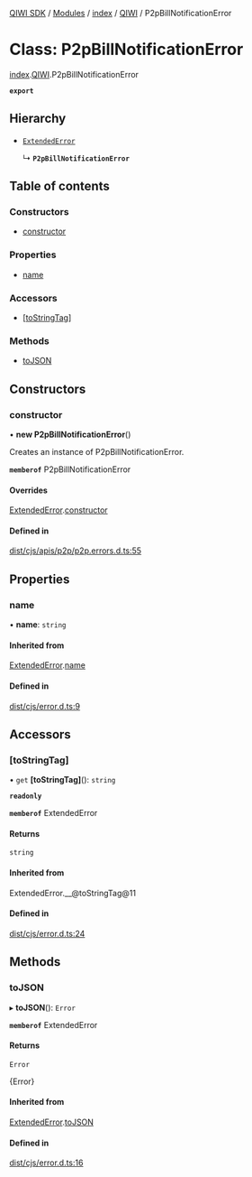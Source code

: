 [QIWI SDK](../README.md) / [Modules](../modules.md) / [index](../modules/index.md) / [QIWI](../modules/index.QIWI.md) / P2pBillNotificationError

# Class: P2pBillNotificationError

[index](../modules/index.md).[QIWI](../modules/index.QIWI.md).P2pBillNotificationError

**`export`**

## Hierarchy

- [`ExtendedError`](index._internal_.ExtendedError.md)

  ↳ **`P2pBillNotificationError`**

## Table of contents

### Constructors

- [constructor](index.QIWI.P2pBillNotificationError.md#constructor)

### Properties

- [name](index.QIWI.P2pBillNotificationError.md#name)

### Accessors

- [[toStringTag]](index.QIWI.P2pBillNotificationError.md#[tostringtag])

### Methods

- [toJSON](index.QIWI.P2pBillNotificationError.md#tojson)

## Constructors

### constructor

• **new P2pBillNotificationError**()

Creates an instance of P2pBillNotificationError.

**`memberof`** P2pBillNotificationError

#### Overrides

[ExtendedError](index._internal_.ExtendedError.md).[constructor](index._internal_.ExtendedError.md#constructor)

#### Defined in

[dist/cjs/apis/p2p/p2p.errors.d.ts:55](https://github.com/AlexXanderGrib/node-qiwi-sdk/blob/87e5174/dist/cjs/apis/p2p/p2p.errors.d.ts#L55)

## Properties

### name

• **name**: `string`

#### Inherited from

[ExtendedError](index._internal_.ExtendedError.md).[name](index._internal_.ExtendedError.md#name)

#### Defined in

[dist/cjs/error.d.ts:9](https://github.com/AlexXanderGrib/node-qiwi-sdk/blob/87e5174/dist/cjs/error.d.ts#L9)

## Accessors

### [toStringTag]

• `get` **[toStringTag]**(): `string`

**`readonly`**

**`memberof`** ExtendedError

#### Returns

`string`

#### Inherited from

ExtendedError.\_\_@toStringTag@11

#### Defined in

[dist/cjs/error.d.ts:24](https://github.com/AlexXanderGrib/node-qiwi-sdk/blob/87e5174/dist/cjs/error.d.ts#L24)

## Methods

### toJSON

▸ **toJSON**(): `Error`

**`memberof`** ExtendedError

#### Returns

`Error`

{Error}

#### Inherited from

[ExtendedError](index._internal_.ExtendedError.md).[toJSON](index._internal_.ExtendedError.md#tojson)

#### Defined in

[dist/cjs/error.d.ts:16](https://github.com/AlexXanderGrib/node-qiwi-sdk/blob/87e5174/dist/cjs/error.d.ts#L16)
